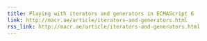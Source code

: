 ```yaml
---
title: Playing with iterators and generators in ECMAScript 6
link: http://macr.ae/article/iterators-and-generators.html
rss_link: http://macr.ae/article/iterators-and-generators.html
---
```

